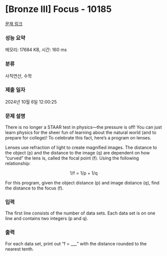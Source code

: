 # [Bronze III] Focus - 10185 

[문제 링크](https://www.acmicpc.net/problem/10185) 

### 성능 요약

메모리: 17684 KB, 시간: 160 ms

### 분류

사칙연산, 수학

### 제출 일자

2024년 10월 6일 12:00:25

### 문제 설명

<p>There is no longer a STAAR test in physics—the pressure is off! You can just learn physics for the sheer fun of learning about the natural world (and to prepare for college)! To celebrate this fact, here’s a program on lenses.</p>

<p>Lenses use refraction of light to create magnified images. The distance to the object (p) and the distance to the image (q) are dependent on how “curved” the lens is, called the focal point (f). Using the following relationship:</p>

<p style="text-align: center;">1/f = 1/p + 1/q</p>

<p>For this program, given the object distance (p) and image distance (q), find the distance to the focus (f).</p>

### 입력 

 <p>The first line consists of the number of data sets. Each data set is on one line and contains two integers (p and q).</p>

### 출력 

 <p>For each data set, print out “f = ___” with the distance rounded to the nearest tenth.</p>

